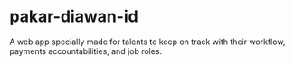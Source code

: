 # pakar-diawan-id
A web app specially made for talents to keep on track with their workflow, payments accountabilities, and job roles.
